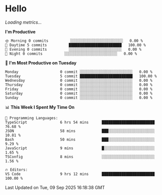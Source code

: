 # Hello

<!-- METRICS:START -->
<p><em>Loading metrics…</em></p>
<!-- METRICS:END -->

<!--START_SECTION:waka-->
**I'm Productive**

```text
🌞 Morning 0 commits          ░░░░░░░░░░░░░░░░░░░░░░░░   0.00 % 
🌆 Daytime 5 commits          ████████████████████████   100.00 % 
🌃 Evening 0 commits          ░░░░░░░░░░░░░░░░░░░░░░░░   0.00 % 
🌙 Night 0 commits          ░░░░░░░░░░░░░░░░░░░░░░░░   0.00 % 
```
📅 **I'm Most Productive on Tuesday**

```text
Monday                   0 commit ░░░░░░░░░░░░░░░░░░░░░░░░   0.00 % 
Tuesday                  5 commit ████████████████████████   100.00 % 
Wednesday                0 commit ░░░░░░░░░░░░░░░░░░░░░░░░   0.00 % 
Thursday                 0 commit ░░░░░░░░░░░░░░░░░░░░░░░░   0.00 % 
Friday                   0 commit ░░░░░░░░░░░░░░░░░░░░░░░░   0.00 % 
Saturday                 0 commit ░░░░░░░░░░░░░░░░░░░░░░░░   0.00 % 
Sunday                   0 commit ░░░░░░░░░░░░░░░░░░░░░░░░   0.00 % 
```

📊 **This Week I Spent My Time On**

```text
💬 Programming Languages: 
TypeScript               6 hrs 54 mins      ████████████████████████   76.68 % 
JSON                     58 mins            ███░░░░░░░░░░░░░░░░░░░░░   10.81 % 
Bash                     50 mins            ███░░░░░░░░░░░░░░░░░░░░░   9.29 % 
JavaScript               9 mins             █░░░░░░░░░░░░░░░░░░░░░░░   1.65 % 
TSConfig                 8 mins             ░░░░░░░░░░░░░░░░░░░░░░░░   1.56 % 

🔥 Editors: 
VS Code                  9 hrs 12 mins      ████████████████████████   100.00 % 
```

 Last Updated on Tue, 09 Sep 2025 16:18:38 GMT
<!--END_SECTION:waka-->
